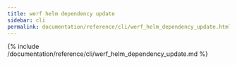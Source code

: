 ```yaml
---
title: werf helm dependency update
sidebar: cli
permalink: documentation/reference/cli/werf_helm_dependency_update.html
---
```


{% include /documentation/reference/cli/werf_helm_dependency_update.md %}
